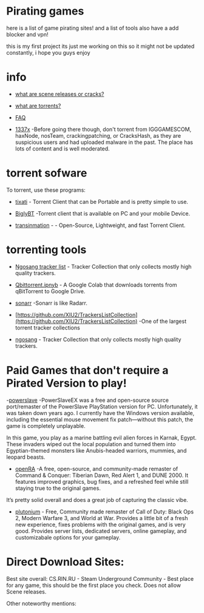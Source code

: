 # Pirating games 
here is a list of game pirating sites! 
and a list of tools
also have a add blocker and vpn!

this is my first project its just me working on this so it might not be updated constantly, i hope you guys enjoy

# info
- [what are scene releases or cracks?](https://www.reddit.com/r/CrackWatch/comments/92uz49/the_warez_scene_how_it_works/)

- [what are torrents?](https://en.wikipedia.org/wiki/BitTorrent)

- [FAQ](https://en.wikipedia.org/wiki/BitTorren)


- [1337x](https://1337x.to/) -Before going there though, don't torrent from IGGGAMESCOM, haxNode, nosTeam, crackingpatching, or CracksHash, as they are suspicious users and had uploaded malware in the past. The place has lots of content and is well moderated.




# torrent sofware

To torrent, use these programs:


- [tixati](https://tixati.com/)  - Torrent Client that can be Portable and is pretty simple to use.

- [BiglyBT](https://www.biglybt.com/) -Torrent client that is available on PC and your mobile Device.

- [transinmation](https://transmissionbt.com/download/) - - Open-Source, Lightweight, and fast Torrent Client.

# torrenting tools 

- [Ngosang tracker list](https://github.com/ngosang/trackerslist) - Tracker Collection that only collects mostly high quality trackers.

- [Qbittorrent.ipnyb](https://colab.research.google.com/github/Xavy-13/qbittorrent/blob/main/qBittorrent.ipynb) - A Google Colab that downloads torrents from qBitTorrent to Google Drive.

- [sonarr](https://github.com/endexey154/Pirating-games)  -Sonarr is like Radarr.

- [https://github.com/XIU2/TrackersListCollection](https://github.com/XIU2/TrackersListCollection) -One of the largest torrent tracker collections

- [ngosang](https://github.com/ngosang/trackerslist) - Tracker Collection that only collects mostly high quality trackers.


# Paid Games that don't require a Pirated Version to play! 

-[powerslave](https://drive.google.com/file/d/1VFvOYKyjyFwH5sqSL5mz_jl3SdIUcAOY/view) -PowerSlaveEX was a free and open-source source port/remaster of the PowerSlave PlayStation version for PC. Unfortunately, it was taken down years ago. I currently have the Windows version available, including the essential mouse movement fix patch—without this patch, the game is completely unplayable.

In this game, you play as a marine battling evil alien forces in Karnak, Egypt. These invaders wiped out the local population and turned them into Egyptian-themed monsters like Anubis-headed warriors, mummies, and leopard beasts.


- [openRA](https://www.openra.net) -A free, open-source, and community-made remaster of Command & Conquer: Tiberian Dawn, Red Alert 1, and DUNE 2000. It features improved graphics, bug fixes, and a refreshed feel while still staying true to the original games.

It’s pretty solid overall and does a great job of capturing the classic vibe.

- [plutonium](https://plutonium.pw) - Free, Community made remaster of Call of Duty: Black Ops 2, Modern Warfare 3, and World at War. Provides a little bit of a fresh new experience, fixes problems with the original games, and is very good. Provides server lists, dedicated servers, online gameplay, and customizabale options for your gameplay.


# Direct Download Sites:

Best site overall: CS.RIN.RU - Steam Underground Community - Best place for any game, this should be the first place you check. Does not allow Scene releases.

Other noteworthy mentions:



